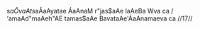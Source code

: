s$aÔvaAts$aÃaAyatae ÁaAnaM r"jas$aAe laAeBa Wva ca /
‘amaAd"maAeh"AE tamas$aAe BavataAe'ÁaAnamaeva ca //17//